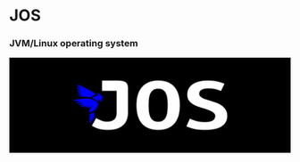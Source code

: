 # JOS 
### JVM/Linux operating system

<p align="center">
  <img src="./pictures/p1.png" alt="JOS"/>
</p>